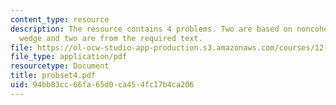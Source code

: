 ```yaml
---
content_type: resource
description: The resource contains 4 problems. Two are based on noncohesive critical
  wedge and two are from the required text.
file: https://ol-ocw-studio-app-production.s3.amazonaws.com/courses/12-520-geodynamics-fall-2006/94bb83cc66fa65d0ca454fc17b4ca206_probset4.pdf
file_type: application/pdf
resourcetype: Document
title: probset4.pdf
uid: 94bb83cc-66fa-65d0-ca45-4fc17b4ca206
---
```

